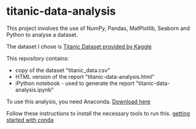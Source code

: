 # titanic-data-analysis

This project involves the use of NumPy, Pandas, MatPlotlib, Seaborn and Python to analyse a dataset. 

The dataset I chose is [Titanic Dataset provided by Kaggle](https://www.kaggle.com/c/titanic)

This repository contains:

* copy of the dataset "titanic_data.csv"
* HTML version of the report "titanic-data-analysis.html"
* iPython notebook - used to generate the report "titanic-data-analysis.ipynb"

To use this analysis, you need Anaconda. [Download here](https://www.anaconda.com/download/)

Follow these instructions to install the necessary tools to run this. 
[getting started with conda](https://conda.io/docs/user-guide/getting-started.html)
